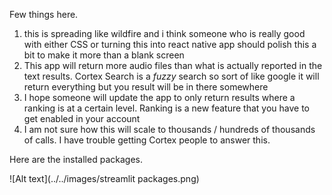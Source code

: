 Few things here. 
1. this is spreading like wildfire and i think someone who is really good with either CSS or turning this into  react native app should polish this a bit to make it more than a blank screen
2. This app will return more audio files than what is actually reported in the text results. Cortex Search is a *fuzzy* search so sort of like google it will return everything but you result will be in there somewhere
3. I hope someone will update the app to only return results where a ranking is at a certain level. Ranking is a new feature that you have to get enabled in your account
4. I am not sure how this will scale to thousands / hundreds of thousands of calls.  I have trouble getting Cortex people to answer this.



Here are the installed packages. 

![Alt text](../../images/streamlit packages.png)
